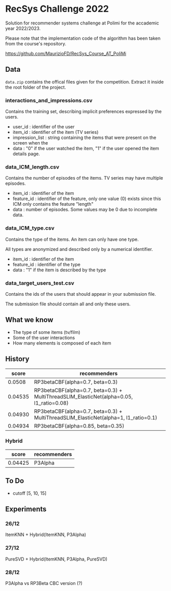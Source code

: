 # RecSys Challenge 2022

Solution for recommender systems challenge at Polimi for the accademic year 2022/2023.

Please note that the implementation code of the algorithm has been taken from the course's repository.

https://github.com/MaurizioFD/RecSys_Course_AT_PoliMi

## Data

`data.zip` contains the offical files given for the competition.
Extract it inside the root folder of the project.

### interactions_and_impressions.csv

Contains the training set, describing implicit preferences expressed by the users.

- user_id : identifier of the user
- item_id : identifier of the item (TV series)
- impression_list : string containing the items that were present on the screen when the
- data : "0" if the user watched the item, "1" if the user opened the item details page.

### data_ICM_length.csv

Contains the number of episodes of the items. TV series may have multiple episodes.

- item_id : identifier of the item
- feature_id : identifier of the feature, only one value (0) exists since this ICM only contains the feature "length"
- data : number of episodes. Some values may be 0 due to incomplete data.

### data_ICM_type.csv

Contains the type of the items. An item can only have one type.

All types are anonymized and described only by a numerical identifier.

- item_id : identifier of the item
- feature_id : identifier of the type
- data : "1" if the item is described by the type

### data_target_users_test.csv

Contains the ids of the users that should appear in your submission file.

The submission file should contain all and only these users.

## What we know

- The type of some items (tv/film)
- Some of the user interactions
- How many elements is composed of each item

## History

| score   | recommenders                                                                            |
| ------- | --------------------------------------------------------------------------------------- |
| 0.0508  | RP3betaCBF(alpha=0.7, beta=0.3)                                                         |
| 0.04535 | RP3betaCBF(alpha=0.7, beta=0.3) + MultiThreadSLIM_ElasticNet(alpha=0.05, l1_ratio=0.08) |
| 0.04930 | RP3betaCBF(alpha=0.7, beta=0.3) + MultiThreadSLIM_ElasticNet(alpha=1, l1_ratio=0.1)     |
| 0.04934 | RP3betaCBF(alpha=0.85, beta=0.35)                                                       |

### Hybrid

| score   | recommenders |
| ------- | ------------ |
| 0.04425 | P3Alpha      |

## To Do

- cutoff [5, 10, 15]

## Experiments

### 26/12

ItemKNN + Hybrid(ItemKNN, P3Alpha)

### 27/12

PureSVD + Hybrid(ItemKNN, P3Alpha, PureSVD)

### 28/12

P3Alpha vs RP3Beta
CBC version (?)
